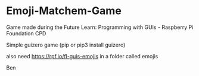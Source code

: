 # Emoji-Matchem-Game
Game made during the Future Learn: Programming with GUIs - Raspberry Pi Foundation CPD

Simple guizero game 
(pip or pip3 install guizero)

also need https://rpf.io/fl-guis-emojis in a folder called emojis

Ben
